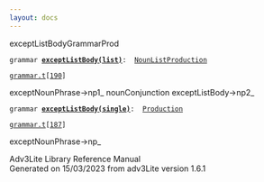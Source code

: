 ```yaml
---
layout: docs
---
```

<span class="title">exceptListBody</span><span class="type">GrammarProd</span>

`grammar `**[`exceptListBody(list)`](../object/exceptListBody(list).html)**` :   `[`NounListProduction`](../object/NounListProduction.html)

[`grammar.t`](../file/grammar.t.html)`[`[`190`](../source/grammar.t.html#190)`]`



exceptNounPhrase-\>np1\_ nounConjunction exceptListBody-\>np2\_  



`grammar `**[`exceptListBody(single)`](../object/exceptListBody(single).html)**` :   `[`Production`](../object/Production.html)

[`grammar.t`](../file/grammar.t.html)`[`[`187`](../source/grammar.t.html#187)`]`



exceptNounPhrase-\>np\_





Adv3Lite Library Reference Manual  
Generated on 15/03/2023 from adv3Lite version 1.6.1


